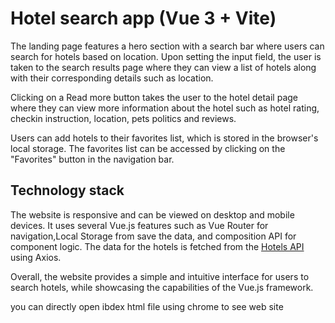 # Hotel search app (Vue 3 + Vite)

The landing page features a hero section with a search bar where users can search for hotels based on location. Upon setting the input field, the user is taken to the search results page where they can view a list of hotels along with their corresponding details such as location.

Clicking on a Read more button takes the user to the hotel detail page where they can view more information about the hotel such as hotel rating, checkin instruction, location, pets politics and reviews.

Users can add hotels to their favorites list, which is stored in the browser's local storage. The favorites list can be accessed by clicking on the "Favorites" button in the navigation bar.

## Technology stack

The website is responsive and can be viewed on desktop and mobile devices. It uses several Vue.js features such as Vue Router for navigation,Local Storage from save the data, and composition API for component logic. The data for the hotels is fetched from the [Hotels API](https://rapidapi.com/apidojo/api/hotels4) using Axios.

Overall, the website provides a simple and intuitive interface for users to search hotels, while showcasing the capabilities of the Vue.js framework.

you can directly open ibdex html file using chrome to see web site
